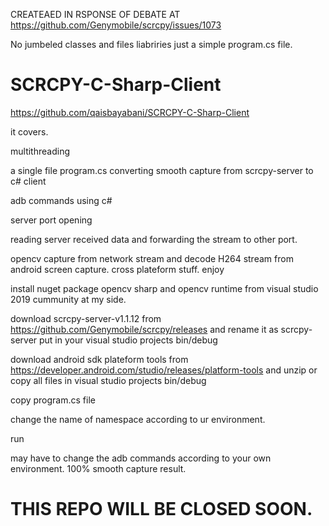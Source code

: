 CREATEAED IN RSPONSE OF DEBATE AT https://github.com/Genymobile/scrcpy/issues/1073

No jumbeled classes and files liabriries just a simple program.cs file.

# SCRCPY-C-Sharp-Client
https://github.com/qaisbayabani/SCRCPY-C-Sharp-Client


it covers.

multithreading

a single file program.cs converting smooth capture from scrcpy-server to c# client

adb commands using c#

server port opening

reading server received data and forwarding the stream to other port.

opencv capture from network stream and decode H264 stream from android screen capture.
cross plateform stuff.
enjoy

install nuget package opencv sharp and opencv runtime from visual studio 2019 cummunity at my side.

download scrcpy-server-v1.1.12 from https://github.com/Genymobile/scrcpy/releases and rename it as scrcpy-server put in your visual studio projects bin/debug

download android sdk plateform tools from https://developer.android.com/studio/releases/platform-tools and unzip or copy all files in visual studio projects bin/debug

copy program.cs file

change the name of namespace according to ur environment.

run

may have to change the adb commands according to your own environment.
100% smooth capture result.

# THIS REPO WILL BE CLOSED SOON.
